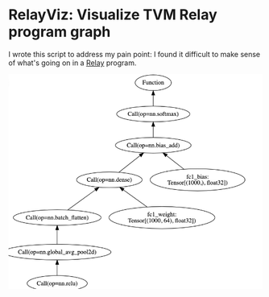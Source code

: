 # RelayViz: Visualize TVM Relay program graph

I wrote this script to address my pain point: I found it difficult to make sense of what's going on
in a [Relay](https://docs.tvm.ai/dev/relay_intro.html) program.

![Relay visualization example](example.png "Relay visualization example")
